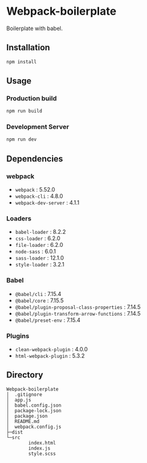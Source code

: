 # Webpack-boilerplate
 Boilerplate with babel.

## Installation
```bash
npm install
```

## Usage
### Production build
```bash
npm run build
```
### Development Server
```bash
npm run dev
```
## Dependencies

### webpack
- `webpack` : 5.52.0 
- `webpack-cli` : 4.8.0
- `webpack-dev-server` : 4.1.1
### Loaders
- `babel-loader` : 8.2.2
- `css-loader` : 6.2.0
- `file-loader` : 6.2.0
- `node-sass` : 6.0.1
- `sass-loader` : 12.1.0
- `style-loader` : 3.2.1
### Babel
- `@babel/cli` : 7.15.4
- `@babel/core` : 7.15.5
- `@babel/plugin-proposal-class-properties` : 7.14.5
- `@babel/plugin-transform-arrow-functions` : 7.14.5
- `@babel/preset-env` : 7.15.4
### Plugins
- `clean-webpack-plugin` : 4.0.0
- `html-webpack-plugin` : 5.3.2

## Directory
```
Webpack-boilerplate
│  .gitignore
│  app.js
│  babel.config.json
│  package-lock.json
│  package.json
│  README.md
│  webpack.config.js
├─dist
└─src
        index.html
        index.js
        style.scss
```
